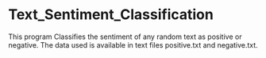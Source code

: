 # Text_Sentiment_Classification
This program Classifies the sentiment of any random text as positive or negative.
The data used is available in text files positive.txt and negative.txt.
